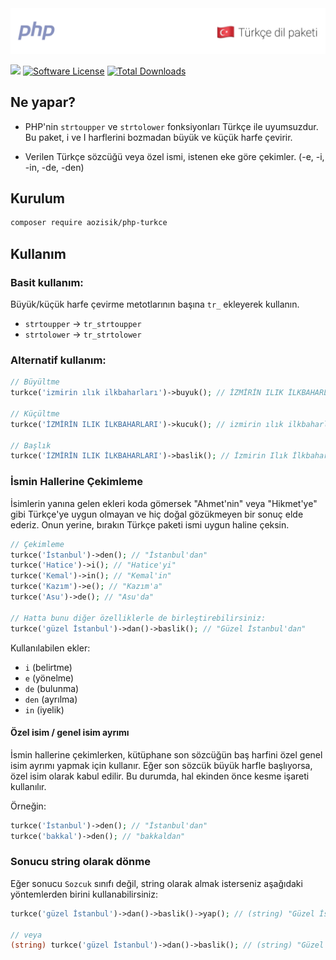 <picture>
  <source media="(prefers-color-scheme: dark)" srcset="banner-dark.png">
  <source media="(prefers-color-scheme: light)" srcset="banner.png">
  <img alt="" src="banner.png">
</picture>

<br />

![](https://github.com/aozisik/turkce/workflows/run-tests/badge.svg)
[![Software License](https://img.shields.io/badge/license-MIT-brightgreen.svg?style=flat-square)](LICENSE.md)
[![Total Downloads](https://img.shields.io/packagist/dt/aozisik/php-turkce.svg?style=flat-square)](https://packagist.org/packages/aozisik/php-turkce)

## Ne yapar?

- PHP'nin `strtoupper` ve `strtolower` fonksiyonları Türkçe ile uyumsuzdur. Bu paket, i ve I harflerini bozmadan büyük ve küçük harfe çevirir.

- Verilen Türkçe sözcüğü veya özel ismi, istenen eke göre çekimler. (-e, -i, -in, -de, -den)

## Kurulum

```bash
composer require aozisik/php-turkce
```

## Kullanım

### Basit kullanım:

Büyük/küçük harfe çevirme metotlarının başına `tr_` ekleyerek kullanın.

- `strtoupper` -> `tr_strtoupper`
- `strtolower` -> `tr_strtolower`

### Alternatif kullanım:

```php
// Büyültme
turkce('izmirin ılık ilkbaharları')->buyuk(); // İZMİRİN ILIK İLKBAHARLARI

// Küçültme
turkce('İZMİRİN ILIK İLKBAHARLARI')->kucuk(); // izmirin ılık ilkbaharları

// Başlık
turkce('İZMİRİN ILIK İLKBAHARLARI')->baslik(); // İzmirin Ilık İlkbaharları
```

### İsmin Hallerine Çekimleme

İsimlerin yanına gelen ekleri koda gömersek "Ahmet'nin" veya "Hikmet'ye" gibi Türkçe'ye uygun olmayan ve hiç doğal gözükmeyen bir sonuç elde ederiz. Onun yerine, bırakın Türkçe paketi ismi uygun haline çeksin.

```php
// Çekimleme
turkce('İstanbul')->den(); // "İstanbul'dan"
turkce('Hatice')->i(); // "Hatice'yi"
turkce('Kemal')->in(); // "Kemal'in"
turkce('Kazım')->e(); // "Kazım'a"
turkce('Asu')->de(); // "Asu'da"

// Hatta bunu diğer özelliklerle de birleştirebilirsiniz:
turkce('güzel İstanbul')->dan()->baslik(); // "Güzel İstanbul'dan"
```

Kullanılabilen ekler:

- `i` (belirtme)
- `e` (yönelme)
- `de` (bulunma)
- `den` (ayrılma)
- `in` (iyelik)

#### Özel isim / genel isim ayrımı

İsmin hallerine çekimlerken, kütüphane son sözcüğün baş harfini özel genel isim ayrımı yapmak için kullanır. Eğer son sözcük büyük harfle başlıyorsa, özel isim olarak kabul edilir. Bu durumda, hal ekinden önce kesme işareti kullanılır.

Örneğin:

```php
turkce('İstanbul')->den(); // "İstanbul'dan"
turkce('bakkal')->den(); // "bakkaldan"
```

### Sonucu string olarak dönme

Eğer sonucu `Sozcuk` sınıfı değil, string olarak almak isterseniz aşağıdaki yöntemlerden birini kullanabilirsiniz:

```php
turkce('güzel İstanbul')->dan()->baslik()->yap(); // (string) "Güzel İstanbul'dan"

// veya
(string) turkce('güzel İstanbul')->dan()->baslik(); // (string) "Güzel İstanbul'dan"
```
